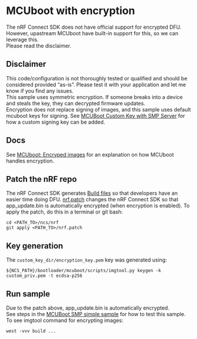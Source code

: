 # MCUboot with encryption
The nRF Connect SDK does not have official support for encrypted DFU.  
However, upastream MCUboot have built-in support for this, so we can leverage this.  
Please read the disclaimer.

## Disclaimer
This code/configuration is not thoroughly tested or qualified and should be considered provided “as-is”. Please test it with your application and let me know if you find any issues.  
This sample uses symmetric encryption. If someone breaks into a device and steals the key, they can decrypted firmware updates.  
Encryption does not replace signing of images, and this sample uses default mcuboot keys for signing. See [MCUBoot Custom Key with SMP Server](../mcuboot_smp_custom_key) for how a custom signing key can be added.

## Docs
See [MCUboot: Encryped images](https://developer.nordicsemi.com/nRF_Connect_SDK/doc/v2.4.0/mcuboot/encrypted_images.html) for an explanation on how MCUboot handles encryption.

## Patch the nRF repo
The nRF Connect SDK generates [Build files](https://developer.nordicsemi.com/nRF_Connect_SDK/doc/v2.4.0/nrf/config_and_build/config_and_build_system.html#output-build-files) so that developers have an easier time doing DFU. [nrf.patch](./nrf.patch) changes the nRF Connect SDK so that app\_update.bin is automatically encrypted (when encryption is enabled).
To apply the patch, do this in a terminal or git bash:
```
cd <PATH_TO>/ncs/nrf
git apply <PATH_TO>/nrf.patch
```

## Key generation
The `custom_key_dir/encryption_key.pem` key was generated using:
```
${NCS_PATH}/bootloader/mcuboot/scripts/imgtool.py keygen -k custom_priv.pem -t ecdsa-p256
```

## Run sample
Due to the patch above, app\_update.bin is automatically encrypted.  
See steps in the [MCUBoot SMP simple sample](../../smp/mcuboot_smp_uart) for how to test this sample.  
To see imgtool command for encrypting images: 
```
west -vvv build ...
```

